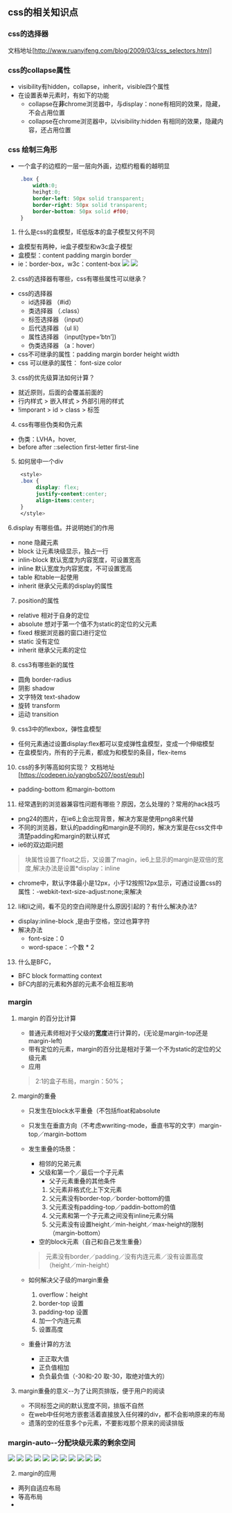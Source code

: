 ## css的相关知识点

### css的选择器
文档地址[http://www.ruanyifeng.com/blog/2009/03/css_selectors.html]


### css的collapse属性
+ visibility有hidden，collapse，inherit，visible四个属性
+ 在设置表单元素时，有如下的功能
	- collapse在**非**chrome浏览器中，与display：none有相同的效果，隐藏，不会占用位置
	- collapse在chrome浏览器中，以visibility:hidden 有相同的效果，隐藏内容，还占用位置

### css 绘制三角形
+ 一个盒子的边框的一层一层向外画，边框约粗看的越明显
```css
	.box {
		width:0;
		heihgt:0;
		border-left: 50px solid transparent;
		border-right: 50px solid transparent;
		border-bottom: 50px solid #f00;
	}
```

1. 什么是css的盒模型，IE低版本的盒子模型又何不同
+ 盒模型有两种，ie盒子模型和w3c盒子模型
+ 盒模型：content padding margin border
+ ie：border-box，w3c：content-box
![](../image/box/ie.png)
![](../image/box/w3c.jpg)

2. css的选择器有哪些，css有哪些属性可以继承？
+ css的选择器
	- id选择器 （#id）
	- 类选择器 （.class）
	- 标签选择器 （input）
	- 后代选择器 （ul li）
	- 属性选择器 （input[type=‘btn’])
	- 伪类选择器 （a：hover）
+ css不可继承的属性：padding margin border height width 
+ css 可以继承的属性： font-size color 

3. css的优先级算法如何计算？
+ 就近原则，后面的会覆盖前面的
+ 行内样式 > 嵌入样式 > 外部引用的样式
+ !imporant  > id > class > 标签

4. css有哪些伪类和伪元素
+ 伪类：LVHA，hover,
+ before after ::selection first-letter first-line

5. 如何居中一个div
```css
	<style>
	.box {
		 display: flex;
		 justify-content:center;
		 align-items:center;
	}
	</style>
```

6.display 有哪些值。并说明她们的作用
+ none 隐藏元素
+ block 让元素块级显示，独占一行
+ inlin-block 默认宽度为内容宽度，可设置宽高
+ inline 默认宽度为内容宽度，不可设置宽高
+ table 和table一起使用
+ inherit 继承父元素的display的属性

7. position的属性
+ relative 相对于自身的定位
+ absolute 想对于第一个值不为static的定位的父元素
+ fixed 根据浏览器的窗口进行定位
+ static 没有定位
+ inherit 继承父元素的定位

8. css3有哪些新的属性
+ 圆角 border-radius
+ 阴影 shadow
+ 文字特效 text-shadow
+ 旋转 transform 
+ 运动 transition

9. css3中的flexbox，弹性盒模型
+ 任何元素通过设置display:flex都可以变成弹性盒模型，变成一个伸缩模型
+ 在盒模型内，所有的子元素，都成为和模型的条目，flex-items

10. css的多列等高如何实现？
文档地址[https://codepen.io/yangbo5207/post/equh]
+ padding-bottom 和margin-bottom

11. 经常遇到的浏览器兼容性问题有哪些？原因，怎么处理的？常用的hack技巧
+ png24的图片，在ie6上会出现背景，解决方案是使用png8来代替
+ 不同的浏览器，默认的padding和margin是不同的，解决方案是在css文件中清楚padding和margin的默认样式
+ ie6的双边距问题
> 块属性设置了float之后，又设置了magin，ie6上显示的margin是双倍的宽度,解决办法是设置*display：inline
+ chrome中，默认字体最小是12px，小于12按照12px显示，可通过设置css的属性：-webkit-text-size-adjust:none;来解决

12. li和li之间，看不见的空白间隙是什么原因引起的？有什么解决办法?
+ display:inline-block ,是由于空格，空过也算字符
+ 解决办法
	- font-size：0
	- word-space：-个数 * 2
13. 什么是BFC，
+ BFC block formatting context
+ BFC内部的元素和外部的元素不会相互影响


### margin 
1. margin 的百分比计算
	+ 普通元素师相对于父级的**宽度**进行计算的，(无论是margin-top还是margin-left)
	+ 带有定位的元素，margin的百分比是相对于第一个不为static的定位的父级元素
	+ 应用
	> 2:1的盒子布局，margin：50%；

2. margin的重叠
	+ 只发生在block水平重叠（不包括float和absolute
	+ 只发生在垂直方向（不考虑wwriting-mode，垂直书写的文字）margin-top／margin-bottom
	+ 发生重叠的场景：
		- 相邻的兄弟元素
		- 父级和第一个／最后一个子元素
			* 父子元素重叠的其他条件
			1. 父元素非格式化上下文元素
			2. 父元素没有border-top／border-bottom的值
			3. 父元素没有padding-top／paddin-bottom的值
			4. 父元素和第一个子元素之间没有inline元素分隔
			5. 父元素没有设置height／min-height／max-height的限制（margin-bottom）
		- 空的block元素（自己和自己发生重叠）
		> 元素没有border／padding／没有内连元素／没有设置高度（height／min-height）
	+ 如何解决父子级的margin重叠
		1. overflow：height
		2. border-top 设置
		3. padding-top 设置
		4. 加一个内连元素
		5. 设置高度


	+ 重叠计算的方法
		- 正正取大值
		- 正负值相加
		- 负负最负值（-30和-20 取-30，取绝对值大的）

3. margin重叠的意义--为了让网页排版，便于用户的阅读
	+ 不同标签之间的默认宽度不同，排版不自然
	+ 在web中任何地方嵌套活着直接放入任何裸的div，都不会影响原来的布局
	+ 遗落的空的任意多个p元素，不要影戏那个原来的阅读排版


### margin-auto--分配块级元素的剩余空间
![](../../image/margin/01.png)
![](../../image/margin/02.png)
![](../../image/margin/03.png)
![](../../image/margin/04.png)
![](../../image/margin/05.png)
![](../../image/margin/06.png)
![](../../image/margin/07.png)
![](../../image/margin/08.png)
![](../../image/margin/09.png)
![](../../image/margin/10.png)
![](../../image/margin/11.png)






2. margin的应用
+ 两列自适应布局
+ 等高布局
+ 





















